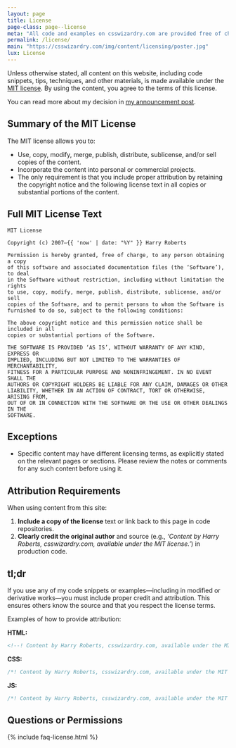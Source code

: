 ```yaml
---
layout: page
title: License
page-class: page--license
meta: "All code and examples on csswizardry.com are provided free of charge for commercial works, but you do have some small responsibilities in return…"
permalink: /license/
main: "https://csswizardry.com/img/content/licensing/poster.jpg"
lux: License
---
```


Unless otherwise stated, all content on this website, including code snippets,
tips, techniques, and other materials, is made available under the [MIT
license](https://opensource.org/license/MIT). By using the content, you agree to
the terms of this license.

You can read more about my decision in [my announcement
post](/2024/12/licensing-code-on-css-wizardry/).

## Summary of the MIT License

The MIT license allows you to:


* Use, copy, modify, merge, publish, distribute, sublicense, and/or sell copies
  of the content.
* Incorporate the content into personal or commercial projects.
* The only requirement is that you include proper attribution by retaining the
  copyright notice and the following license text in all copies or substantial
  portions of the content.

## Full MIT License Text

```
MIT License

Copyright (c) 2007–{{ 'now' | date: "%Y" }} Harry Roberts

Permission is hereby granted, free of charge, to any person obtaining a copy
of this software and associated documentation files (the ‘Software’), to deal
in the Software without restriction, including without limitation the rights
to use, copy, modify, merge, publish, distribute, sublicense, and/or sell
copies of the Software, and to permit persons to whom the Software is
furnished to do so, subject to the following conditions:

The above copyright notice and this permission notice shall be included in all
copies or substantial portions of the Software.

THE SOFTWARE IS PROVIDED ‘AS IS’, WITHOUT WARRANTY OF ANY KIND, EXPRESS OR
IMPLIED, INCLUDING BUT NOT LIMITED TO THE WARRANTIES OF MERCHANTABILITY,
FITNESS FOR A PARTICULAR PURPOSE AND NONINFRINGEMENT. IN NO EVENT SHALL THE
AUTHORS OR COPYRIGHT HOLDERS BE LIABLE FOR ANY CLAIM, DAMAGES OR OTHER
LIABILITY, WHETHER IN AN ACTION OF CONTRACT, TORT OR OTHERWISE, ARISING FROM,
OUT OF OR IN CONNECTION WITH THE SOFTWARE OR THE USE OR OTHER DEALINGS IN THE
SOFTWARE.
```

## Exceptions

* Specific content may have different licensing terms, as explicitly stated on
  the relevant pages or sections. Please review the notes or comments for any
  such content before using it.

## Attribution Requirements

When using content from this site:

1. **Include a copy of the license** text or link back to this page in code
   repositories.
2. **Clearly credit the original author** and source (e.g., _‘Content by Harry
   Roberts, csswizardry.com, available under the MIT license.’_) in production
   code.

## tl;dr

If you use any of my code snippets or examples—including in modified or
derivative works—you must include proper credit and attribution. This ensures
others know the source and that you respect the license terms.

Examples of how to provide attribution:

**HTML:**

```html
<!--! Content by Harry Roberts, csswizardry.com, available under the MIT license. -->
```

**CSS:**

```css
/*! Content by Harry Roberts, csswizardry.com, available under the MIT license. */
```

**JS:**

```js
/*! Content by Harry Roberts, csswizardry.com, available under the MIT license. */
```

## Questions or Permissions

{% include faq-license.html %}
